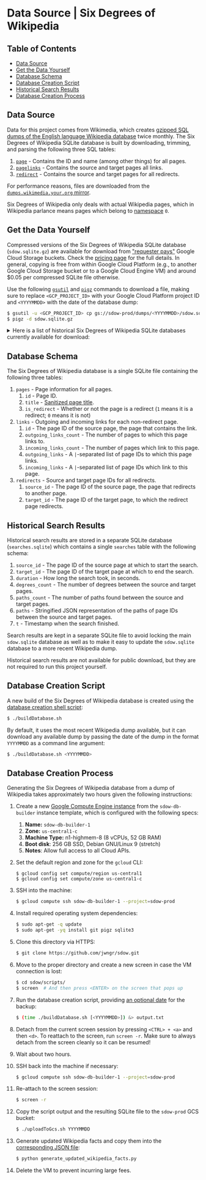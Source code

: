 # Data Source | Six Degrees of Wikipedia

## Table of Contents

- [Data Source](#data-source)
- [Get the Data Yourself](#get-the-data-yourself)
- [Database Schema](#database-schema)
- [Database Creation Script](#database-creation-script)
- [Historical Search Results](#historical-search-results)
- [Database Creation Process](#database-creation-process)

## Data Source

Data for this project comes from Wikimedia, which creates [gzipped SQL dumps of the English language
Wikipedia database](https://dumps.wikimedia.your.org/enwiki) twice monthly. The Six Degrees of
Wikipedia SQLite database is built by downloading, trimming, and parsing the following three SQL
tables:

1.  [`page`](https://www.mediawiki.org/wiki/Manual:Page_table) - Contains the ID and name (among
    other things) for all pages.
2.  [`pagelinks`](https://www.mediawiki.org/wiki/Manual:Pagelinks_table) - Contains the source and
    target pages all links.
3.  [`redirect`](https://www.mediawiki.org/wiki/Manual:Redirect_table) - Contains the source and
    target pages for all redirects.

For performance reasons, files are downloaded from the
[`dumps.wikimedia.your.org` mirror](https://dumps.wikimedia.your.org/backup-index.html).

Six Degrees of Wikipedia only deals with actual Wikipedia pages, which in Wikipedia parlance means
pages which belong to [namespace](https://en.wikipedia.org/wiki/Wikipedia:Namespace) `0`.

## Get the Data Yourself

Compressed versions of the Six Degrees of Wikipedia SQLite database (`sdow.sqlite.gz`) are available
for download from ["requester pays"](https://cloud.google.com/storage/docs/requester-pays) Google
Cloud Storage buckets. Check the [pricing page](https://cloud.google.com/storage/pricing) for the
full details. In general, copying is free from within Google Cloud Platform (e.g., to another Google
Cloud Storage bucket or to a Google Cloud Engine VM) and around \$0.05 per compressed SQLite file
otherwise.

Use the following [`gsutil`](https://cloud.google.com/storage/docs/gsutil) and
[`pigz`](https://zlib.net/pigz/) commands to download a file, making sure to replace
`<GCP_PROJECT_ID>` with your Google Cloud Platform project ID and `<YYYYMMDD>` with the date of the
database dump:

```bash
$ gsutil -u <GCP_PROJECT_ID> cp gs://sdow-prod/dumps/<YYYYMMDD>/sdow.sqlite.gz .
$ pigz -d sdow.sqlite.gz
```

<details>
  <summary>
    Here is a list of historical Six Degrees of Wikipedia SQLite databases currently
    available for download:
  </summary>

- `gs://sdow-prod/dumps/20180201/sdow.sqlite.gz` (2.99 GB)
- `gs://sdow-prod/dumps/20180301/sdow.sqlite.gz` (3.01 GB)
- `gs://sdow-prod/dumps/20180401/sdow.sqlite.gz` (3.04 GB)
- `gs://sdow-prod/dumps/20180501/sdow.sqlite.gz` (3.06 GB)
- `gs://sdow-prod/dumps/20180601/sdow.sqlite.gz` (3.08 GB)
- `gs://sdow-prod/dumps/20180701/sdow.sqlite.gz` (3.10 GB)
- `gs://sdow-prod/dumps/20180801/sdow.sqlite.gz` (3.12 GB)
- `gs://sdow-prod/dumps/20180901/sdow.sqlite.gz` (3.14 GB)
- `gs://sdow-prod/dumps/20181001/sdow.sqlite.gz` (3.15 GB)
- `gs://sdow-prod/dumps/20181101/sdow.sqlite.gz` (3.17 GB)
- `gs://sdow-prod/dumps/20181201/sdow.sqlite.gz` (3.19 GB)
- `gs://sdow-prod/dumps/20190101/sdow.sqlite.gz` (3.21 GB)
- `gs://sdow-prod/dumps/20190201/sdow.sqlite.gz` (3.23 GB)
- `gs://sdow-prod/dumps/20190301/sdow.sqlite.gz` (3.24 GB)
- `gs://sdow-prod/dumps/20190401/sdow.sqlite.gz` (3.21 GB)
- `gs://sdow-prod/dumps/20190501/sdow.sqlite.gz` (3.23 GB)
- `gs://sdow-prod/dumps/20190601/sdow.sqlite.gz` (3.25 GB)
- `gs://sdow-prod/dumps/20190701/sdow.sqlite.gz` (3.26 GB)
- `gs://sdow-prod/dumps/20190801/sdow.sqlite.gz` (3.28 GB)
- `gs://sdow-prod/dumps/20190901/sdow.sqlite.gz` (3.31 GB)
- `gs://sdow-prod/dumps/20191001/sdow.sqlite.gz` (3.33 GB)
- `gs://sdow-prod/dumps/20191101/sdow.sqlite.gz` (3.35 GB)
- `gs://sdow-prod/dumps/20191201/sdow.sqlite.gz` (3.36 GB)
- `gs://sdow-prod/dumps/20200101/sdow.sqlite.gz` (3.38 GB)
- `gs://sdow-prod/dumps/20200201/sdow.sqlite.gz` (3.40 GB)
- `gs://sdow-prod/dumps/20200301/sdow.sqlite.gz` (3.41 GB)
- `gs://sdow-prod/dumps/20200401/sdow.sqlite.gz` (3.44 GB)
- `gs://sdow-prod/dumps/20200501/sdow.sqlite.gz` (3.47 GB)
- `gs://sdow-prod/dumps/20200601/sdow.sqlite.gz` (3.50 GB)
- `gs://sdow-prod/dumps/20200701/sdow.sqlite.gz` (3.53 GB)
- `gs://sdow-prod/dumps/20200801/sdow.sqlite.gz` (3.56 GB)
- `gs://sdow-prod/dumps/20200801/sdow.sqlite.gz` (3.59 GB)
- `gs://sdow-prod/dumps/20200901/sdow.sqlite.gz` (3.6 GB)
- `gs://sdow-prod/dumps/20201001/sdow.sqlite.gz` (3.6 GB)
- `gs://sdow-prod/dumps/20201101/sdow.sqlite.gz` (3.6 GB)
</details>

## Database Schema

The Six Degrees of Wikipedia database is a single SQLite file containing the following three tables:

1.  `pages` - Page information for all pages.
    1.  `id` - Page ID.
    2.  `title` - [Sanitized page title](https://www.mediawiki.org/wiki/Manual:Page_title).
    3.  `is_redirect` - Whether or not the page is a redirect (`1` means it is a redirect; `0` means
        it is not)
2.  `links` - Outgoing and incoming links for each non-redirect page.
    1.  `id` - The page ID of the source page, the page that contains the link.
    2.  `outgoing_links_count` - The number of pages to which this page links to.
    3.  `incoming_links_count` - The number of pages which link to this page.
    4.  `outgoing_links` - A `|`-separated list of page IDs to which this page links.
    5.  `incoming_links` - A `|`-separated list of page IDs which link to this page.
3.  `redirects` - Source and target page IDs for all redirects.
    1.  `source_id` - The page ID of the source page, the page that redirects to another page.
    2.  `target_id` - The page ID of the target page, to which the redirect page redirects.

## Historical Search Results

Historical search results are stored in a separate SQLite database (`searches.sqlite`) which
contains a single `searches` table with the following schema:

1.  `source_id` - The page ID of the source page at which to start the search.
2.  `target_id` - The page ID of the target page at which to end the search.
3.  `duration` - How long the search took, in seconds.
4.  `degrees_count` - The number of degrees between the source and target pages.
5.  `paths_count` - The number of paths found between the source and target pages.
6.  `paths` - Stringified JSON representation of the paths of page IDs between the source and
    target pages.
7.  `t` - Timestamp when the search finished.

Search results are kept in a separate SQLite file to avoid locking the main `sdow.sqlite` database
as well as to make it easy to update the `sdow.sqlite` database to a more recent Wikipedia dump.

Historical search results are not available for public download, but they are not required to run
this project yourself.

## Database Creation Script

A new build of the Six Degrees of Wikipedia database is created using the [database creation shell
script](../scripts/buildDatabase.sh):

```bash
$ ./buildDatabase.sh
```

By default, it uses the most recent Wikipedia dump available, but it can download any available dump
by passing the date of the dump in the format `YYYYMMDD` as a command line argument:

```bash
$ ./buildDatabase.sh <YYYYMMDD>
```

## Database Creation Process

Generating the Six Degrees of Wikipedia database from a dump of Wikipedia takes approximately two
hours given the following instructions:

1.  Create a new [Google Compute Engine instance](https://console.cloud.google.com/compute/instances?project=sdow-prod)
    from the `sdow-db-builder` instance template, which is configured with the following specs:

    1.  **Name:** `sdow-db-builder-1`
    1.  **Zone:** `us-central1-c`
    1.  **Machine Type:** n1-highmem-8 (8 vCPUs, 52 GB RAM)
    1.  **Boot disk**: 256 GB SSD, Debian GNU/Linux 9 (stretch)
    1.  **Notes**: Allow full access to all Cloud APIs.

1.  Set the default region and zone for the `gcloud` CLI:

    ```
    $ gcloud config set compute/region us-central1
    $ gcloud config set compute/zone us-central1-c
    ```

1.  SSH into the machine:

    ```bash
    $ gcloud compute ssh sdow-db-builder-1 --project=sdow-prod
    ```

1.  Install required operating system dependencies:

    ```bash
    $ sudo apt-get -q update
    $ sudo apt-get -yq install git pigz sqlite3
    ```

1.  Clone this directory via HTTPS:

    ```bash
    $ git clone https://github.com/jwngr/sdow.git
    ```

1.  Move to the proper directory and create a new screen in case the VM connection is lost:

    ```bash
    $ cd sdow/scripts/
    $ screen  # And then press <ENTER> on the screen that pops up
    ```

1.  Run the database creation script, providing
    [an optional date](https://dumps.wikimedia.your.org/enwiki/) for the backup:

    ```bash
    $ (time ./buildDatabase.sh [<YYYYMMDD>]) &> output.txt
    ```

1.  Detach from the current screen session by pressing `<CTRL> + <a>` and then `<d>`. To reattach to
    the screen, run `screen -r`. Make sure to always detach from the screen cleanly so it can be
    resumed!

1.  Wait about two hours.

1.  SSH back into the machine if necessary:

    ```bash
    $ gcloud compute ssh sdow-db-builder-1 --project=sdow-prod
    ```

1.  Re-attach to the screen session:

    ```bash
    $ screen -r
    ```

1.  Copy the script output and the resulting SQLite file to the `sdow-prod` GCS bucket:

    ```bash
    $ ./uploadToGcs.sh YYYYMMDD
    ```

1.  Generate updated Wikipedia facts and copy them into the
    [corresponding JSON file](../website/src/resources/wikipediaFacts.json):

    ```bash
    $ python generate_updated_wikipedia_facts.py
    ```

1.  Delete the VM to prevent incurring large fees.
